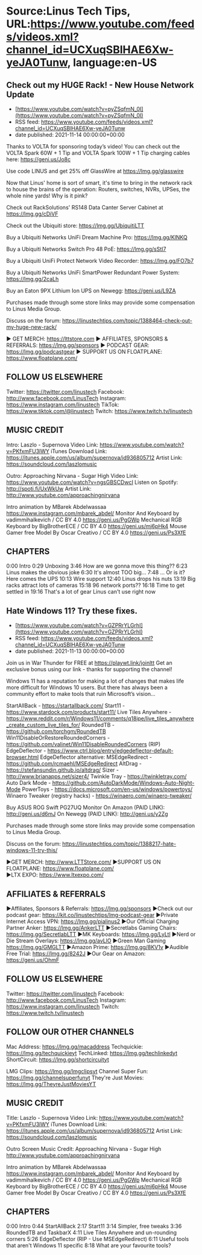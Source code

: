 # Source:Linus Tech Tips, URL:https://www.youtube.com/feeds/videos.xml?channel_id=UCXuqSBlHAE6Xw-yeJA0Tunw, language:en-US

## Check out my HUGE Rack! - New House Network Update
 - [https://www.youtube.com/watch?v=pyZSqfmN_0I](https://www.youtube.com/watch?v=pyZSqfmN_0I)
 - RSS feed: https://www.youtube.com/feeds/videos.xml?channel_id=UCXuqSBlHAE6Xw-yeJA0Tunw
 - date published: 2021-11-14 00:00:00+00:00

Thanks to VOLTA for sponsoring today’s video! You can check out the VOLTA Spark 60W + 1 Tip and VOLTA Spark 100W + 1 Tip charging cables here: https://geni.us/Jo8c

Use code LINUS and get 25% off GlassWire at https://lmg.gg/glasswire

Now that Linus' home is sort of smart, it's time to bring in the network rack to house the brains of the operation: Routers, switches, NVRs, UPSes, the whole nine yards! Why is it pink?


Check out RackSolutions' RS148 Data Canter Server Cabinet at https://lmg.gg/cDiVF

Check out the Ubiquiti store: https://lmg.gg/UbiquitiLTT

Buy a Ubiquiti Networks UniFi Dream Machine Pro: https://lmg.gg/KlNKQ

Buy a Ubiquiti Networks Switch Pro 48 PoE: https://lmg.gg/sStI7

Buy a Ubiquiti UniFi Protect Network Video Recorder: https://lmg.gg/FO7b7

Buy a Ubiquiti Networks UniFi SmartPower Redundant Power System: https://lmg.gg/2caLh

Buy an Eaton 9PX Lithium Ion UPS on Newegg: https://geni.us/L9ZA

Purchases made through some store links may provide some compensation to Linus Media Group.

Discuss on the forum: https://linustechtips.com/topic/1388464-check-out-my-huge-new-rack/

► GET MERCH: https://lttstore.com
► AFFILIATES, SPONSORS & REFERRALS: https://lmg.gg/sponsors
► PODCAST GEAR: https://lmg.gg/podcastgear
► SUPPORT US ON FLOATPLANE: https://www.floatplane.com/

FOLLOW US ELSEWHERE
---------------------------------------------------  
Twitter: https://twitter.com/linustech
Facebook: http://www.facebook.com/LinusTech
Instagram: https://www.instagram.com/linustech
TikTok: https://www.tiktok.com/@linustech
Twitch: https://www.twitch.tv/linustech

MUSIC CREDIT
---------------------------------------------------
Intro: Laszlo - Supernova
Video Link: https://www.youtube.com/watch?v=PKfxmFU3lWY
iTunes Download Link: https://itunes.apple.com/us/album/supernova/id936805712
Artist Link: https://soundcloud.com/laszlomusic

Outro: Approaching Nirvana - Sugar High
Video Link: https://www.youtube.com/watch?v=ngsGBSCDwcI
Listen on Spotify: http://spoti.fi/UxWkUw
Artist Link: http://www.youtube.com/approachingnirvana

Intro animation by MBarek Abdelwassaa https://www.instagram.com/mbarek_abdel/
Monitor And Keyboard by vadimmihalkevich / CC BY 4.0  https://geni.us/PgGWp
Mechanical RGB Keyboard by BigBrotherECE / CC BY 4.0 https://geni.us/mj6pHk4
Mouse Gamer free Model By Oscar Creativo / CC BY 4.0 https://geni.us/Ps3XfE

CHAPTERS
---------------------------------------------------  
0:00 Intro
0:29 Unboxing
3:46 How are we gonna move this thing??
6:23 Linus makes the obvious joke
6:30 It's almost TOO big...
7:48 ... Or is it? Here comes the UPS
10:13 Wire support
12:40 Linus drops his nuts
13:19 Big racks attract lots of cameras
15:18 96 network ports??
16:18 Time to get settled in
19:16 That's a lot of gear Linus can't use right now

## Hate Windows 11? Try these fixes.
 - [https://www.youtube.com/watch?v=GZPRrYLGrhI](https://www.youtube.com/watch?v=GZPRrYLGrhI)
 - RSS feed: https://www.youtube.com/feeds/videos.xml?channel_id=UCXuqSBlHAE6Xw-yeJA0Tunw
 - date published: 2021-11-13 00:00:00+00:00

Join us in War Thunder for FREE at https://playwt.link/joinltt Get an exclusive bonus using our link - thanks for supporting the channel!

Windows 11 has a reputation for making a lot of changes that makes life more difficult for Windows 10 users. But there has always been a community effort to make tools that ruin Microsoft’s vision…

StartAllBack - https://startallback.com/
Start11 - https://www.stardock.com/products/start11/
Live Tiles Anywhere - https://www.reddit.com/r/Windows11/comments/q18ipe/live_tiles_anywhere_create_custom_live_tiles_for/
RoundedTB - https://github.com/torchgm/RoundedTB
Win11DisableOrRestoreRoundedCorners - https://github.com/valinet/Win11DisableRoundedCorners
(RIP) EdgeDeflector - https://www.ctrl.blog/entry/edgedeflector-default-browser.html
EdgeDeflector alternative: MSEdgeRedirect - https://github.com/rcmaehl/MSEdgeRedirect
AltDrag - https://stefansundin.github.io/altdrag/
Sizer - http://www.brianapps.net/sizer4/
Twinkle Tray - https://twinkletray.com/
Auto Dark Mode - https://github.com/AutoDarkMode/Windows-Auto-Night-Mode
PowerToys - https://docs.microsoft.com/en-us/windows/powertoys/
Winaero Tweaker (registry hacks) - https://winaero.com/winaero-tweaker/

Buy ASUS ROG Swift PG27UQ Monitor
On Amazon (PAID LINK): http://geni.us/d6mJ
On Newegg (PAID LINK): http://geni.us/y2Zg

Purchases made through some store links may provide some compensation to Linus Media Group.

Discuss on the forum: https://linustechtips.com/topic/1388217-hate-windows-11-try-this/


►GET MERCH: http://www.LTTStore.com/
►SUPPORT US ON FLOATPLANE: https://www.floatplane.com/  
►LTX EXPO: https://www.ltxexpo.com/   

AFFILIATES & REFERRALS
---------------------------------------------------
►Affiliates, Sponsors & Referrals: https://lmg.gg/sponsors
►Check out our podcast gear: https://kit.co/linustechtips/lmg-podcast-gear
►Private Internet Access VPN: https://lmg.gg/pialinus2
►Our Official Charging Partner Anker: https://lmg.gg/AnkerLTT
►Secretlabs Gaming Chairs: https://lmg.gg/SecretlabLTT
►MK Keyboards: https://lmg.gg/LyLtl
►Nerd or Die Stream Overlays: https://lmg.gg/avLlO
►Green Man Gaming https://lmg.gg/GMGLTT
►Amazon Prime: https://lmg.gg/8KV1v
►Audible Free Trial: https://lmg.gg/8242J
►Our Gear on Amazon: https://geni.us/OhmF

FOLLOW US ELSEWHERE
---------------------------------------------------  
Twitter: https://twitter.com/linustech
Facebook: http://www.facebook.com/LinusTech
Instagram: https://www.instagram.com/linustech
Twitch: https://www.twitch.tv/linustech

FOLLOW OUR OTHER CHANNELS
---------------------------------------------------  
Mac Address: https://lmg.gg/macaddress
Techquickie: https://lmg.gg/techquickieyt
TechLinked: https://lmg.gg/techlinkedyt
ShortCircuit: https://lmg.gg/shortcircuityt

LMG Clips: https://lmg.gg/lmgclipsyt
Channel Super Fun: https://lmg.gg/channelsuperfunyt
They're Just Movies: https://lmg.gg/TheyreJustMoviesYT

MUSIC CREDIT
---------------------------------------------------  
Title: Laszlo - Supernova
Video Link: https://www.youtube.com/watch?v=PKfxmFU3lWY
iTunes Download Link: https://itunes.apple.com/us/album/supernova/id936805712
Artist Link: https://soundcloud.com/laszlomusic

Outro Screen Music Credit: Approaching Nirvana - Sugar High http://www.youtube.com/approachingnirvana

Intro animation by MBarek Abdelwassaa https://www.instagram.com/mbarek_abdel/
Monitor And Keyboard by vadimmihalkevich / CC BY 4.0  https://geni.us/PgGWp
Mechanical RGB Keyboard by BigBrotherECE / CC BY 4.0 https://geni.us/mj6pHk4
Mouse Gamer free Model By Oscar Creativo / CC BY 4.0 https://geni.us/Ps3XfE

CHAPTERS
---------------------------------------------------  
0:00 Intro
0:44 StartAllBack
2:17 Start11
3:14 Simpler, free tweaks
3:36 RoundedTB and TaskbarX
4:11 Live Tiles Anywhere and un-rounding corners
5:26 EdgeDeflector (RIP - Use MSEdgeRedirect)
6:11 Useful tools that aren't Windows 11 specific
8:18 What are your favourite tools?

